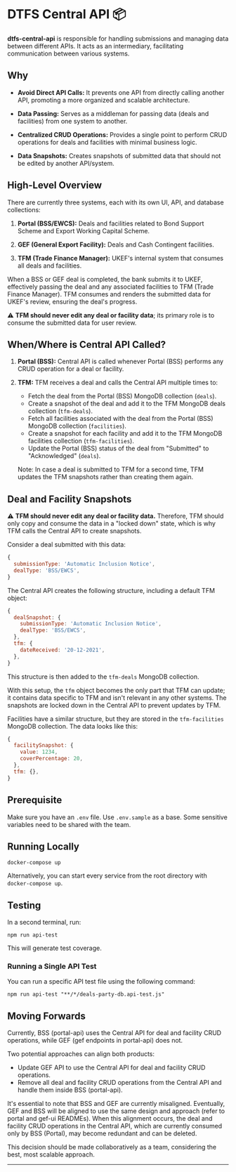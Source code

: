 # DTFS Central API 📦️

**dtfs-central-api** is responsible for handling submissions and managing data between different APIs. It acts as an intermediary, facilitating communication between various systems.

## Why

- **Avoid Direct API Calls:** It prevents one API from directly calling another API, promoting a more organized and scalable architecture.

- **Data Passing:** Serves as a middleman for passing data (deals and facilities) from one system to another.

- **Centralized CRUD Operations:** Provides a single point to perform CRUD operations for deals and facilities with minimal business logic.

- **Data Snapshots:** Creates snapshots of submitted data that should not be edited by another API/system.

## High-Level Overview

There are currently three systems, each with its own UI, API, and database collections:

1. **Portal (BSS/EWCS):** Deals and facilities related to Bond Support Scheme and Export Working Capital Scheme.

2. **GEF (General Export Facility):** Deals and Cash Contingent facilities.

3. **TFM (Trade Finance Manager):** UKEF's internal system that consumes all deals and facilities.

When a BSS or GEF deal is completed, the bank submits it to UKEF, effectively passing the deal and any associated facilities to TFM (Trade Finance Manager). TFM consumes and renders the submitted data for UKEF's review, ensuring the deal's progress.

:warning: **TFM should never edit any deal or facility data**; its primary role is to consume the submitted data for user review.

## When/Where is Central API Called?

1. **Portal (BSS):** Central API is called whenever Portal (BSS) performs any CRUD operation for a deal or facility.

2. **TFM:** TFM receives a deal and calls the Central API multiple times to:

   - Fetch the deal from the Portal (BSS) MongoDB collection (`deals`).
   - Create a snapshot of the deal and add it to the TFM MongoDB deals collection (`tfm-deals`).
   - Fetch all facilities associated with the deal from the Portal (BSS) MongoDB collection (`facilities`).
   - Create a snapshot for each facility and add it to the TFM MongoDB facilities collection (`tfm-facilities`).
   - Update the Portal (BSS) status of the deal from "Submitted" to "Acknowledged" (`deals`).

   Note: In case a deal is submitted to TFM for a second time, TFM updates the TFM snapshots rather than creating them again.

## Deal and Facility Snapshots

:warning: **TFM should never edit any deal or facility data.** Therefore, TFM should only copy and consume the data in a "locked down" state, which is why TFM calls the Central API to create snapshots.

Consider a deal submitted with this data:

```javascript
{
  submissionType: 'Automatic Inclusion Notice',
  dealType: 'BSS/EWCS',
}
```

The Central API creates the following structure, including a default TFM object:

```javascript
{
  dealSnapshot: {
    submissionType: 'Automatic Inclusion Notice',
    dealType: 'BSS/EWCS',
  },
  tfm: {
    dateReceived: '20-12-2021',
  },
}
```

This structure is then added to the `tfm-deals` MongoDB collection.

With this setup, the `tfm` object becomes the only part that TFM can update; it contains data specific to TFM and isn't relevant in any other systems. The snapshots are locked down in the Central API to prevent updates by TFM.

Facilities have a similar structure, but they are stored in the `tfm-facilities` MongoDB collection. The data looks like this:

```javascript
{
  facilitySnapshot: {
    value: 1234,
    coverPercentage: 20,
  },
  tfm: {},
}
```

## Prerequisite

Make sure you have an `.env` file. Use `.env.sample` as a base. Some sensitive variables need to be shared with the team.

## Running Locally

```shell
docker-compose up
```

Alternatively, you can start every service from the root directory with `docker-compose up`.

## Testing

In a second terminal, run:

```shell
npm run api-test
```

This will generate test coverage.

### **Running a Single API Test**

You can run a specific API test file using the following command:

```shell
npm run api-test "**/*/deals-party-db.api-test.js"
```

## Moving Forwards

Currently, BSS (portal-api) uses the Central API for deal and facility CRUD operations, while GEF (gef endpoints in portal-api) does not.

Two potential approaches can align both products:

- Update GEF API to use the Central API for deal and facility CRUD operations.
- Remove all deal and facility CRUD operations from the Central API and handle them inside BSS (portal-api).

It's essential to note that BSS and GEF are currently misaligned. Eventually, GEF and BSS will be aligned to use the same design and approach (refer to portal and gef-ui READMEs). When this alignment occurs, the deal and facility CRUD operations in the Central API, which are currently consumed only by BSS (Portal), may become redundant and can be deleted.

This decision should be made collaboratively as a team, considering the best, most scalable approach.

---
